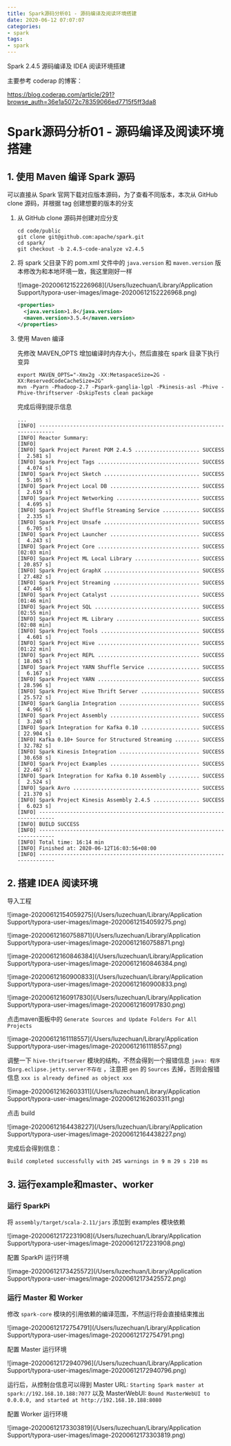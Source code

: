 ```yaml
---
title: Spark源码分析01 - 源码编译及阅读环境搭建
date: 2020-06-12 07:07:07
categories:
- spark
tags:
- spark
---
```


Spark 2.4.5 源码编译及 IDEA 阅读环境搭建

主要参考 coderap 的博客：

https://blog.coderap.com/article/291?browse_auth=36e1a5072c78359066ed7715f5ff3da8

# Spark源码分析01 - 源码编译及阅读环境搭建

## 1. 使用 Maven 编译 Spark 源码

可以直接从 Spark 官网下载对应版本源码，为了查看不同版本，本次从 GitHub clone 源码，并根据 tag 创建想要的版本的分支

1. 从 GitHub clone 源码并创建对应分支

   ```shell
   cd code/public
   git clone git@github.com:apache/spark.git
   cd spark/
   git checkout -b 2.4.5-code-analyze v2.4.5
   ```

2. 将 spark 父目录下的 pom.xml 文件中的 `java.version` 和 `maven.version` 版本修改为和本地环境一致，我这里刚好一样

   ![image-20200612152226968](/Users/luzechuan/Library/Application Support/typora-user-images/image-20200612152226968.png)

   ```xml
   <properties>
     <java.version>1.8</java.version>
     <maven.version>3.5.4</maven.version>
   </properties>
   ```

3. 使用 Maven 编译

   先修改 MAVEN_OPTS 增加编译时内存大小，然后直接在 spark 目录下执行变异

   ```shell
   export MAVEN_OPTS="-Xmx2g -XX:MetaspaceSize=2G -XX:ReservedCodeCacheSize=2G"
   mvn -Pyarn -Phadoop-2.7 -Pspark-ganglia-lgpl -Pkinesis-asl -Phive -Phive-thriftserver -DskipTests clean package
   ```

   完成后得到提示信息

   ```shell
   ...
   [INFO] ------------------------------------------------------------------------
   [INFO] Reactor Summary:
   [INFO]
   [INFO] Spark Project Parent POM 2.4.5 ..................... SUCCESS [  2.581 s]
   [INFO] Spark Project Tags ................................. SUCCESS [  4.074 s]
   [INFO] Spark Project Sketch ............................... SUCCESS [  5.105 s]
   [INFO] Spark Project Local DB ............................. SUCCESS [  2.619 s]
   [INFO] Spark Project Networking ........................... SUCCESS [  4.695 s]
   [INFO] Spark Project Shuffle Streaming Service ............ SUCCESS [  2.335 s]
   [INFO] Spark Project Unsafe ............................... SUCCESS [  6.705 s]
   [INFO] Spark Project Launcher ............................. SUCCESS [  4.243 s]
   [INFO] Spark Project Core ................................. SUCCESS [02:03 min]
   [INFO] Spark Project ML Local Library ..................... SUCCESS [ 20.857 s]
   [INFO] Spark Project GraphX ............................... SUCCESS [ 27.482 s]
   [INFO] Spark Project Streaming ............................ SUCCESS [ 47.446 s]
   [INFO] Spark Project Catalyst ............................. SUCCESS [01:46 min]
   [INFO] Spark Project SQL .................................. SUCCESS [02:55 min]
   [INFO] Spark Project ML Library ........................... SUCCESS [02:08 min]
   [INFO] Spark Project Tools ................................ SUCCESS [  4.601 s]
   [INFO] Spark Project Hive ................................. SUCCESS [01:22 min]
   [INFO] Spark Project REPL ................................. SUCCESS [ 18.063 s]
   [INFO] Spark Project YARN Shuffle Service ................. SUCCESS [  6.167 s]
   [INFO] Spark Project YARN ................................. SUCCESS [ 28.596 s]
   [INFO] Spark Project Hive Thrift Server ................... SUCCESS [ 25.572 s]
   [INFO] Spark Ganglia Integration .......................... SUCCESS [  4.966 s]
   [INFO] Spark Project Assembly ............................. SUCCESS [  3.240 s]
   [INFO] Spark Integration for Kafka 0.10 ................... SUCCESS [ 22.904 s]
   [INFO] Kafka 0.10+ Source for Structured Streaming ........ SUCCESS [ 32.782 s]
   [INFO] Spark Kinesis Integration .......................... SUCCESS [ 30.658 s]
   [INFO] Spark Project Examples ............................. SUCCESS [ 22.467 s]
   [INFO] Spark Integration for Kafka 0.10 Assembly .......... SUCCESS [  2.524 s]
   [INFO] Spark Avro ......................................... SUCCESS [ 21.370 s]
   [INFO] Spark Project Kinesis Assembly 2.4.5 ............... SUCCESS [  6.023 s]
   [INFO] ------------------------------------------------------------------------
   [INFO] BUILD SUCCESS
   [INFO] ------------------------------------------------------------------------
   [INFO] Total time: 16:14 min
   [INFO] Finished at: 2020-06-12T16:03:56+08:00
   [INFO] ------------------------------------------------------------------------
   ```



## 2. 搭建 IDEA 阅读环境

导入工程

![image-20200612154059275](/Users/luzechuan/Library/Application Support/typora-user-images/image-20200612154059275.png)

![image-20200612160758871](/Users/luzechuan/Library/Application Support/typora-user-images/image-20200612160758871.png)

![image-20200612160846384](/Users/luzechuan/Library/Application Support/typora-user-images/image-20200612160846384.png)

![image-20200612160900833](/Users/luzechuan/Library/Application Support/typora-user-images/image-20200612160900833.png)

![image-20200612160917830](/Users/luzechuan/Library/Application Support/typora-user-images/image-20200612160917830.png)

点击maven面板中的 `Generate Sources and Update Folders For All Projects` 

![image-20200612161118557](/Users/luzechuan/Library/Application Support/typora-user-images/image-20200612161118557.png)

调整一下 `hive-thriftserver` 模块的结构，不然会得到一个报错信息 `java: 程序包org.eclipse.jetty.server不存在` ，注意把 `gen` 的 `Sources` 去掉，否则会报错信息 `xxx is already defined as object xxx` 

![image-20200612162603311](/Users/luzechuan/Library/Application Support/typora-user-images/image-20200612162603311.png)

点击 build

![image-20200612164438227](/Users/luzechuan/Library/Application Support/typora-user-images/image-20200612164438227.png)

完成后会得到信息：

`Build completed successfully with 245 warnings in 9 m 29 s 210 ms` 

## 3. 运行example和master、worker

### 运行 SparkPi

将 `assembly/target/scala-2.11/jars` 添加到 examples 模块依赖

![image-20200612172231908](/Users/luzechuan/Library/Application Support/typora-user-images/image-20200612172231908.png)

配置 SparkPi 运行环境

![image-20200612173425572](/Users/luzechuan/Library/Application Support/typora-user-images/image-20200612173425572.png)

### 运行 Master 和 Worker

修改 `spark-core` 模块的引用依赖的编译范围，不然运行将会直接结束推出

![image-20200612172754791](/Users/luzechuan/Library/Application Support/typora-user-images/image-20200612172754791.png)

配置 Master 运行环境

![image-20200612172940796](/Users/luzechuan/Library/Application Support/typora-user-images/image-20200612172940796.png)

运行后，从控制台信息可以得到 Master URL: `Starting Spark master at spark://192.168.10.188:7077` 以及 MasterWebUI: `Bound MasterWebUI to 0.0.0.0, and started at http://192.168.10.188:8080` 

配置 Worker 运行环境

![image-20200612173303819](/Users/luzechuan/Library/Application Support/typora-user-images/image-20200612173303819.png)

